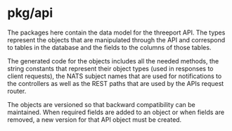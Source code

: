 # pkg/api

The packages here contain the data model for the threeport API.  The types
represent the objects that are manipulated through the API and correspond to
tables in the database and the fields to the columns of those tables.

The generated code for the objects includes all the needed methods, the string
constants that represent their object types (used in responses to client
requests), the NATS subject names that are used for notifications to
the controllers as well as the REST paths that are used by the APIs request
router.

The objects are versioned so that backward compatibility can be maintained.
When required fields are added to an object or when fields are removed, a new
version for that API object must be created.

